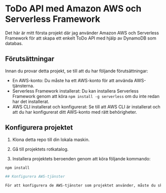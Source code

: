 # ToDo API med Amazon AWS och Serverless Framework
Det här är mitt första projekt där jag använder Amazon AWS och Serverless Framework för att skapa ett enkelt ToDo API med hjälp av DynamoDB som databas. 

## Förutsättningar

Innan du provar detta projekt, se till att du har följande förutsättningar:

- En AWS-konto: Du måste ha ett AWS-konto för att använda AWS-tjänsterna.
- Serverless Framework installerat: Du kan installera Serverless Framework genom att köra `npm install -g serverless` om du inte redan har det installerat.
- AWS CLI installerat och konfigurerat: Se till att AWS CLI är installerat och att du har konfigurerat ditt AWS-konto med rätt behörigheter.

## Konfigurera projektet

1. Klona detta repo till din lokala maskin.

2. Gå till projektets rotkatalog.

3. Installera projektets beroenden genom att köra följande kommando:

```bash
npm install

## Konfigurera AWS-tjänster

För att konfigurera de AWS-tjänster som projektet använder, måste du skapa en serverless.yml-fil med den nödvändiga konfigurationen. Du kan anpassa denna fil efter dina behov och preferenser.
